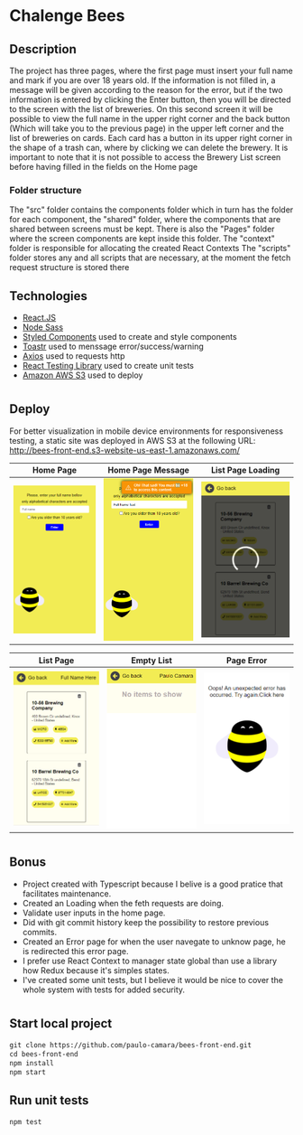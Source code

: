 # Chalenge Bees

## Description
The project has three pages, where the first page must insert your full name and mark if you are over 18 years old. If the information is not filled in, a message will be given according to the reason for the error, but if the two information is entered by clicking the Enter button, then you will be directed to the screen with the list of breweries. On this second screen it will be possible to view the full name in the upper right corner and the back button (Which will take you to the previous page) in the upper left corner and the list of breweries on cards. Each card has a button in its upper right corner in the shape of a trash can, where by clicking we can delete the brewery. It is important to note that it is not possible to access the Brewery List screen before having filled in the fields on the Home page

### Folder structure
The "src" folder contains the components folder which in turn has the folder for each component, the "shared" folder, where the components that are shared between screens must be kept. There is also the "Pages" folder where the screen components are kept inside this folder.
The "context" folder is responsible for allocating the created React Contexts
The "scripts" folder stores any and all scripts that are necessary, at the moment the fetch request structure is stored there

## Technologies
- [React.JS](https://reactjs.org/docs/getting-started.html) 
- [Node Sass](https://www.npmjs.com/package/node-sass)
- [Styled Components](https://styled-components.com/) used to create and style components
- [Toastr](https://www.npmjs.com/package/toastr) used to menssage error/success/warning
- [Axios](https://axios-http.com/docs/intro) used to requests http
- [React Testing Library](https://testing-library.com/docs/react-testing-library/intro/) used to create unit tests
- [Amazon AWS S3](https://aws.amazon.com/pt/s3/) used to deploy

#
## Deploy
For better visualization in mobile device environments for responsiveness testing, a static site was deployed in AWS S3 at the following URL: http://bees-front-end.s3-website-us-east-1.amazonaws.com/


Home Page                     |Home Page Message             |List Page Loading             |
:----------------------------:|:----------------------------:|:----------------------------:|
![](./home_page.png)          |![](./home_page_message.png)  |![](./list_page_loading.png)  |

List Page                     |Empty List                    |Page Error                    |
:----------------------------:|:----------------------------:|:----------------------------:|  
![](./list_page.png)          |![](./empty_list.png)         |![](./error_page.png)
#
## Bonus
- Project created with Typescript because I belive is a good pratice that facilitates maintenance.
- Created an Loading when the feth requests are doing.
- Validate user inputs in the home page.
- Did with git commit history keep the possibility to restore previous commits.
- Created an Error page for when the user navegate to unknow page, he is redirected this error page.
- I prefer use React Context to manager state global than use a library how Redux because it's simples states.
- I've created some unit tests, but I believe it would be nice to cover the whole system with tests for added security.

#
## Start local project
```
git clone https://github.com/paulo-camara/bees-front-end.git
cd bees-front-end
npm install
npm start
```
## Run unit tests
```
npm test
```
